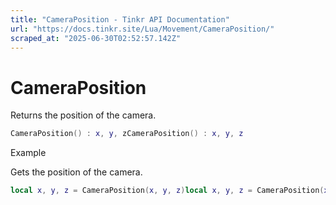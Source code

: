 ```yaml
---
title: "CameraPosition - Tinkr API Documentation"
url: "https://docs.tinkr.site/Lua/Movement/CameraPosition/"
scraped_at: "2025-06-30T02:52:57.142Z"
---
```


# CameraPosition

Returns the position of the camera.

```lua
CameraPosition() : x, y, zCameraPosition() : x, y, z
```

Example

Gets the position of the camera.

```lua
local x, y, z = CameraPosition(x, y, z)local x, y, z = CameraPosition(x, y, z)
```